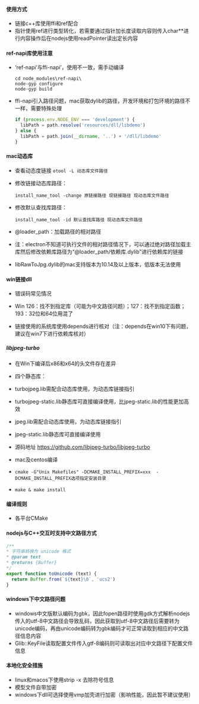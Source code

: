 #### 使用方式
* 链接c++库使用ffi和ref配合
* 指针使用ref进行类型转化，若需要通过指针加长度读取内容则传入char**进行内容操作后在nodejs使用readPointer读出定长内容

#### ref-napi库使用注意

* ‘ref-napi’与ffi-napi’，使用不一致，需手动编译
    ```
    cd node_modules\ref-napi\
 	node-gyp configure
 	node-gyp build
    ```
  
* ffi-napi引入路径问题，mac获取dylib的路径，开发环境和打包环境的路径不一样，需要特殊处理
    ```javascript
    if (process.env.NODE_ENV === 'development') {
      libPath = path.resolve('resources/dll/libdemo')
    } else {
      libPath = path.join(__dirname, '..') + '/dll/libdemo'
    }
    ```

#### mac动态库
* 查看动态度链接
    `otool -L 动态库文件路径`

* 修改链接动态库路径：
    ```
    install_name_tool -change 原链接路径 现链接路径 现动态库文件路径
    ```


* 修改默认查找库路径：
    ```
    install_name_tool -id 默认查找库路径 现动态库文件路径
    ```

* @loader_path：加载路径的相对路径
* 注：electron不知道可执行文件的相对路径情况下，可以通过绝对路径加载主库然后修改依赖库路径为“@loader_path/依赖库.dylib”进行依赖库的链接

* libRawToJpg.dylib的mac支持版本为10.14及以上版本，低版本无法使用

#### win链接dll
* 错误码常见情况
* Win 126：找不到指定库（可能为中文路径问题）；127：找不到指定函数；193：32位和64位用混了

* 链接使用的系统库使用depends进行核对（注：depends在win10下有问题，建议在win7下进行依赖库核对）


##### libjpeg-turbo
* 在Win下编译后x86和x64的头文件存在差异


* 四个静态库：
* turbojpeg.lib需配合动态库使用，为动态库链接指引
* turbojpeg-static.lib静态库可直接编译使用，比jpeg-static.lib的性能更加高效
* jpeg.lib需配合动态库使用，为动态库链接指引
* jpeg-static.lib静态库可直接编译使用

- 源码地址 https://github.com/libjpeg-turbo/libjpeg-turbo


- mac及centos编译
- `cmake -G"Unix Makefiles" -DCMAKE_INSTALL_PREFIX=xxx	-DCMAKE_INSTALL_PREFIX选项指定安装目录`
- `make & make install`

#### 编译规则
- 各平台CMake

#### nodejs与C++交互时支持中文路径方式
```javascript
/**
* 字符串转换为 unicode 格式
* @param text
* @returns {Buffer}
*/
export function toUnicode (text) {
  return Buffer.from(`${text}\0`, 'ucs2')
}
```


#### windows下中文路径问题
- windows中文版默认编码为gbk，因此fopen路径时使用gdk方式解析nodejs传入的utf-8中文路径会导致乱码，因此获取到utf-8中文路径后需要转为unicode编码，再由unicode编码转为gbk编码才可正常读取到相应的中文路径信息内容
- Glib::KeyFile读取配置文件传入gtf-8编码则可读取出对应中文路径下配置文件信息

#### 本地化安全措施
- linux和macos下使用strip -x 去除符号信息
- 模型文件自带加密
- windows下dll可选择使用vmp加壳进行加密（影响性能，因此暂不建议使用）
